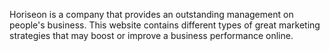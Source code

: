 Horiseon is a company that provides an outstanding management on people's business. This website contains different types of great marketing strategies that may boost or improve a business performance online. 
